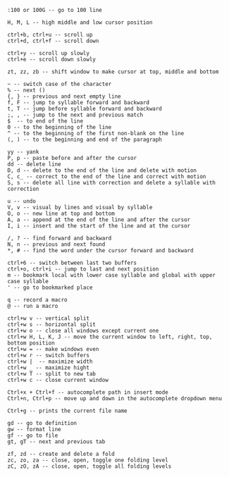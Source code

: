     :100 or 100G -- go to 100 line

    H, M, L -- high middle and low cursor position

    ctrl+b, ctrl+u -- scroll up
    ctrl+d, ctrl+f -- scroll down

    ctrl+y -- scroll up slowly
    ctrl+e -- scroll down slowly

    zt, zz, zb -- shift window to make cursor at top, middle and bottom

    ~ -- switch case of the character
    % -- next ()
    {, } -- previous and next empty line
    f, F -- jump to syllable forward and backward
    t, T -- jump before syllable forward and backward
    ;, , -- jump to the next and previous match
    $  -- to end of the line
    0 -- to the beginning of the line
    ^ -- to the beginning of the first non-blank on the line
    (, ) -- to the beginning and end of the paragraph

    yy -- yank
    P, p -- paste before and after the cursor
    dd -- delete line
    D, d -- delete to the end of the line and delete with motion
    C, c_ -- correct to the end of the line and correct with motion
    S, s -- delete all line with correction and delete a syllable with correction

    u -- undo
    V, v -- visual by lines and visual by syllable
    O, o -- new line at top and bottom
    A, a -- append at the end of the line and after the cursor
    I, i -- insert and the start of the line and at the cursor

    /, ? -- find forward and backward
    N, n -- previous and next found
    *, # -- find the word under the cursor forward and backward

    ctrl+6 -- switch between last two buffers
    ctrl+o, ctrl+i -- jump to last and next position
    m -- bookmark local with lower case syllable and global with upper case syllable
    ' -- go to bookmarked place

    q -- record a macro
    @ -- run a macro

    ctrl+w v -- vertical split
    ctrl+w s -- horizontal split
    ctrl+w o -- close all windows except current one
    ctrl+w H, L, K, J -- move the current window to left, right, top, bottom position
    ctrl+w = -- make windows even
    ctrl+w r -- switch buffers
    ctrl+w |  -- maximize width
    ctrl+w _ -- maximize hight
    ctrl+w T -- split to new tab
    ctrl+w c -- close current window

    Ctrl+x + Ctrl+f -- autocomplete path in insert mode
    Ctrl+n, Ctrl+p -- move up and down in the autocomplete dropdown menu

    Ctrl+g -- prints the current file name

    gd -- go to definition
    gw -- format line
    gf -- go to file
    gt, gT -- next and previous tab

    zf, zd -- create and delete a fold
    zc, zo, za -- close, open, toggle one folding level
    zC, zO, zA -- close, open, toggle all folding levels
